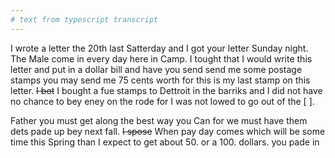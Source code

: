 ```yaml
---
# text from typescript transcript
---
```

I wrote a letter the 20th last Satterday and I got your letter Sunday night. The Male come in every day here in Camp. I tought that I would write this letter and put in a dollar bill and have you send send me some postage stamps you may send me 75 cents worth for this is my last stamp on this letter. ~~I bot~~ I bought a fue stamps to Dettroit in the barriks and I did not have no chance to bey eney on the rode for I was not lowed to go out of the [ ]. 

Father you must get along the best way you Can for we must have them dets pade up bey next fall. ~~I spose~~ When pay day comes which will be some time this Spring than I expect to get about 50. or a 100. dollars. you pade in